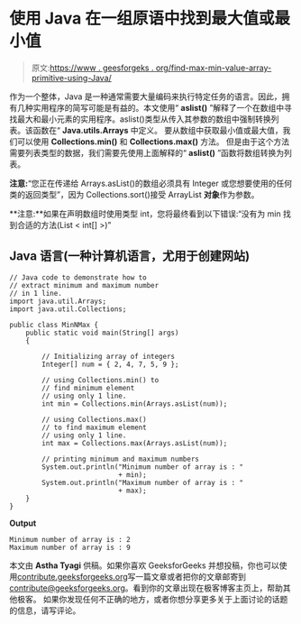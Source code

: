 # 使用 Java 在一组原语中找到最大值或最小值

> 原文:[https://www . geesforgeks . org/find-max-min-value-array-primitive-using-Java/](https://www.geeksforgeeks.org/find-max-min-value-array-primitives-using-java/)

作为一个整体，Java 是一种通常需要大量编码来执行特定任务的语言。因此，拥有几种实用程序的简写可能是有益的。本文使用“ **aslist()** ”解释了一个在数组中寻找最大和最小元素的实用程序。aslist()类型从传入其参数的数组中强制转换列表。该函数在“ **Java.utils.Arrays** 中定义。
要从数组中获取最小值或最大值，我们可以使用 **Collections.min()** 和 **Collections.max()** 方法。
但是由于这个方法需要列表类型的数据，我们需要先使用上面解释的“ **aslist()** ”函数将数组转换为列表。

**注意:**“您正在传递给 Arrays.asList()的数组必须具有 Integer 或您想要使用的任何类的返回类型”，因为 Collections.sort()接受 ArrayList **对象**作为参数。

**注意:**如果在声明数组时使用类型 int，您将最终看到以下错误:“没有为 min 找到合适的方法(List < int[] >)”

## Java 语言(一种计算机语言，尤用于创建网站)

```
// Java code to demonstrate how to
// extract minimum and maximum number
// in 1 line.
import java.util.Arrays;
import java.util.Collections;

public class MinNMax {
    public static void main(String[] args)
    {

        // Initializing array of integers
        Integer[] num = { 2, 4, 7, 5, 9 };

        // using Collections.min() to
        // find minimum element
        // using only 1 line.
        int min = Collections.min(Arrays.asList(num));

        // using Collections.max()
        // to find maximum element
        // using only 1 line.
        int max = Collections.max(Arrays.asList(num));

        // printing minimum and maximum numbers
        System.out.println("Minimum number of array is : "
                           + min);
        System.out.println("Maximum number of array is : "
                           + max);
    }
}
```

**Output**

```
Minimum number of array is : 2
Maximum number of array is : 9

```

本文由 **Astha Tyagi** 供稿。如果你喜欢 GeeksforGeeks 并想投稿，你也可以使用[contribute.geeksforgeeks.org](http://www.contribute.geeksforgeeks.org)写一篇文章或者把你的文章邮寄到 contribute@geeksforgeeks.org。看到你的文章出现在极客博客主页上，帮助其他极客。
如果你发现任何不正确的地方，或者你想分享更多关于上面讨论的话题的信息，请写评论。